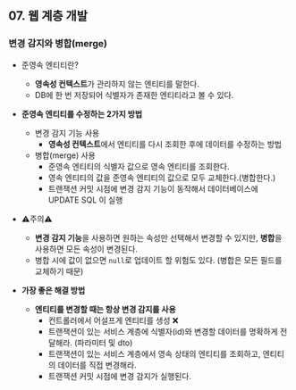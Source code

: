 ## 07. 웹 계층 개발

### 변경 감지와 병합(merge)

- 준영속 엔티티란?
  - **영속성 컨텍스트**가 관리하지 않는 엔티티를 말한다.
  - DB에 한 번 저장되어 식별자가 존재한 엔티티라고 볼 수 있다.

- **준영속 엔티티를 수정하는 2가지 방법**
  - 변경 감지 기능 사용
    - **영속성 컨텍스트**에서 엔티티를 다시 조회한 후에 데이터를 수정하는 방법
  - 병합(merge) 사용
    - 준영속 엔티티의 식별자 값으로 영속 엔티티를 조회한다.
    - 영속 엔티티의 값을 준영속 엔티티의 값으로 모두 교체한다.(병합한다.)
    - 트랜잭션 커밋 시점에 변경 감지 기능이 동작해서 데이터베이스에 UPDATE SQL 이 실행

- ⚠️주의⚠️ 
  - **변경 감지 기능**을 사용하면 원하는 속성만 선택해서 변경할 수 있지만, **병합**을 사용하면 모든 속성이 변경된다. 
  - 병합 시에 값이 없으면 `null`로 업데이트 할 위험도 있다. (병합은 모든 필드를 교체하기 때문)

- **가장 좋은 해결 방법**
  - **엔티티를 변경할 때는 항상 변경 감지를 사용**
    - 컨트롤러에서 어설프게 엔티티를 생성 ❌
    - 트랜잭션이 있는 서비스 계층에 식별자(id)와 변경할 데이터를 명확하게 전달해라. (파라미터 및 dto)
    - 트랜잭션이 있는 서비스 계층에서 영속 상태의 엔티티를 조회하고, 엔티티의 데이터를 직접 변경해라.
    - 트랜잭션 커밋 시점에 변경 감지가 실행된다.